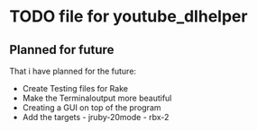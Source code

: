 # TODO file for youtube_dlhelper

## Planned for future
That i have planned for the future:

* Create Testing files for Rake
* Make the Terminaloutput more beautiful
* Creating a GUI on top of the program
* Add the targets - jruby-20mode - rbx-2